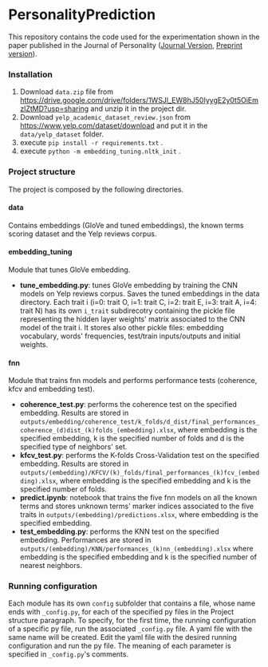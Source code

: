 # PersonalityPrediction
This repository contains the code used for the experimentation shown in the paper published in the Journal of Personality ([Journal Version](https://doi.org/10.1111/jopy.12915), [Preprint version](https://doi.org/10.31234/osf.io/9t5ep)).

### Installation
1) Download `data.zip` file from https://drive.google.com/drive/folders/1WSJl_EW8hJ50IyygE2y0t5OiEmzlZtMD?usp=sharing and unzip it in the project dir.
2) Download `yelp_academic_dataset_review.json` from https://www.yelp.com/dataset/download and put it in the `data/yelp_dataset` folder.
3) execute `pip install -r requirements.txt` .
4) execute `python -m embedding_tuning.nltk_init` .

### Project structure
The project is composed by the following directories.
#### data
Contains embeddings (GloVe and tuned embeddings), the known terms scoring dataset and the Yelp reviews corpus.
#### embedding_tuning
Module that tunes GloVe embedding.
* **tune_embedding.py**: tunes GloVe embedding by training the CNN models on Yelp reviews corpus. Saves the tuned embeddings in the data directory. Each trait i (i=0: trait O, i=1: trait C, i=2: trait E, i=3: trait A, i=4: trait N) has its own `i_trait` subdirecotry containing the pickle file representing the hidden layer weights' matrix associated to the CNN model of the trait i. It stores also other pickle files: embedding vocabulary, words' frequencies, test/train inputs/outputs and initial weights.
#### fnn
Module that trains fnn models and performs performance tests (coherence, kfcv and embedding test).
* **coherence_test.py**: performs the coherence test on the specified embedding. Results are stored in `outputs/embedding/coherence_test/k_folds/d_dist/final_performances_coherence_(d)dist_(k)folds_(embedding).xlsx`, where embedding is the specified embedding, k is the specified number of folds and d is the specified type of neighbors' set.
* **kfcv_test.py**: performs the K-folds Cross-Validation test on the specified embedding. Results are stored in `outputs/(embedding)/KFCV/(k)_folds/final_performances_(k)fcv_(embedding).xlsx`, where embedding is the specified embedding and k is the specified number of folds.
* **predict.ipynb**: notebook that trains the five fnn models on all the known terms and stores unknown terms' marker indices associated to the five traits in `outputs/(embedding)/predictions.xlsx`, where embedding is the specified embedding.
* **test_embedding.py**: performs the KNN test on the specified embedding. Performances are stored in `outputs/(embedding)/KNN/performances_(k)nn_(embedding).xlsx` where embedding is the specified embedding and k is the specified number of nearest neighbors.

### Running configuration
Each module has its own `config` subfolder that contains a file, whose name ends with `_config.py`, for each of the specified py files in the Project structure paragraph.
To specify, for the first time, the running configuration of a specific py file, run the associated `_config.py` file. A yaml file with the same name will be created. Edit the yaml file with the desired running configuration and run the py file. The meaning of each parameter is specified in `_config.py`'s comments.
